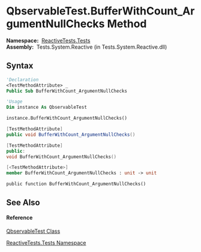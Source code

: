 # QbservableTest.BufferWithCount\_ArgumentNullChecks Method

**Namespace:**  [ReactiveTests.Tests](ReactiveTests.Tests\ReactiveTests.Tests.md)  
**Assembly:**  Tests.System.Reactive (in Tests.System.Reactive.dll)

## Syntax

```vb
'Declaration
<TestMethodAttribute> _
Public Sub BufferWithCount_ArgumentNullChecks
```

```vb
'Usage
Dim instance As QbservableTest

instance.BufferWithCount_ArgumentNullChecks()
```

```csharp
[TestMethodAttribute]
public void BufferWithCount_ArgumentNullChecks()
```

```c++
[TestMethodAttribute]
public:
void BufferWithCount_ArgumentNullChecks()
```

```fsharp
[<TestMethodAttribute>]
member BufferWithCount_ArgumentNullChecks : unit -> unit 
```

```jscript
public function BufferWithCount_ArgumentNullChecks()
```

## See Also

#### Reference

[QbservableTest Class](QbservableTest\QbservableTest.md)

[ReactiveTests.Tests Namespace](ReactiveTests.Tests\ReactiveTests.Tests.md)




